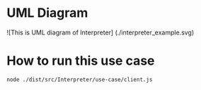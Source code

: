# UML Diagram
![This is UML diagram of Interpreter] (./interpreter_example.svg)

# How to run this use case
`node ./dist/src/Interpreter/use-case/client.js`
